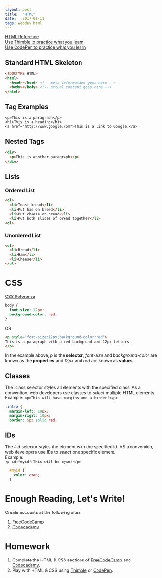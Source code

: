 ```yaml
---
layout: post
title:  "HTML"
date:   2017-01-11
tags: webdev html
---
```

[HTML Reference](http://www.w3schools.com/tags/default.asp)  
[Use Thimble to practice what you learn](https://thimble.mozilla.org/)  
[Use CodePen to practice what you learn](http://codepen.io)

## Standard HTML Skeleton
```html
<!DOCTYPE HTML>
<html>
  <head></head> <!-- meta information goes here -->
  <body></body> <!-- actual content goes here -->
</html>
```

## Tag Examples
`<p>This is a paragraph</p>`  
`<h1>This is a heading</h1>`  
`<a href="http://www.google.com">This is a link to Google.</a>`

## Nested Tags  
```html
<div>
  <p>This is another paragraph</p>
</div>
```
## Lists
### Ordered List
```html
<ol>
  <li>Toast bread</li>
  <li>Put ham on bread</li>
  <li>Put cheese on bread</li>
  <li>Put both slices of bread together</li>
<ol>
```
### Unordered List
```html
<ul>
  <li>Bread</li>
  <li>Ham</li>
  <li>Cheese</li>
</ul>
```

# CSS
[CSS Reference](http://www.w3schools.com/cssref/default.asp)
```css
body {
  font-size: 12px;
  background-color: red;
}
```
OR
```html
<p style="font-size:12px;background-color:red">
This is a paragraph with a red backgrund and 12px letters.
</p>
```
In the example above, *p* is the **selector**, *font-size* and *background-color* are known as the **properties** and *12px* and *red* are known as **values**.

## Classes
The .class selector styles all elements with the specified class.  As a convention, web developers use classes to *select* multiple HTML elements.  
Example:
`<p>This will have margins and a border!</p>`
```css
.intro {
  margin-left: 10px;
  margin-right: 10px;
  border: 5px solid red;
```
## IDs
The #id selector styles the element with the specified id.  AS a convention, web developers use IDs to *select* one specific element.  
Example:  
`<p id="myid">This will be cyan!</p>`
```css
  #myid {
    color: cyan;
  }
```

# Enough Reading, Let's Write!
Create accounts at the following sites:
1. [FreeCodeCamp](http://www.freecodecamp.com/)
2. [Codecademy](https://www.codecademy.com/)

# Homework
1. Complete the HTML & CSS sections of [FreeCodeCamp](http://www.freecodecamp.com/) and [Codecademy](https://www.codecademy.com/).
2. Play with HTML & CSS using [Thimble](https://thimble.mozilla.org/) or [CodePen](http://codepen.io).
